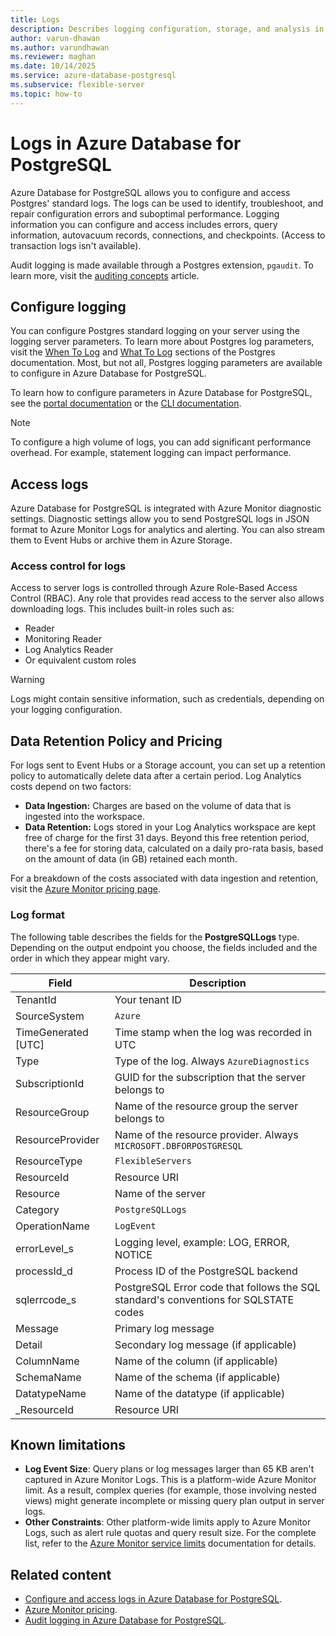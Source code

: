 ```yaml
---
title: Logs
description: Describes logging configuration, storage, and analysis in Azure Database for PostgreSQL.
author: varun-dhawan
ms.author: varundhawan
ms.reviewer: maghan
ms.date: 10/14/2025
ms.service: azure-database-postgresql
ms.subservice: flexible-server
ms.topic: how-to
---
```


# Logs in Azure Database for PostgreSQL

Azure Database for PostgreSQL allows you to configure and access Postgres' standard logs. The logs can be used to identify, troubleshoot, and repair configuration errors and suboptimal performance. Logging information you can configure and access includes errors, query information, autovacuum records, connections, and checkpoints. (Access to transaction logs isn't available).

Audit logging is made available through a Postgres extension, `pgaudit`. To learn more, visit the [auditing concepts](security-audit.md) article.

## Configure logging

You can configure Postgres standard logging on your server using the logging server parameters. To learn more about Postgres log parameters, visit the [When To Log](https://www.postgresql.org/docs/current/runtime-config-logging.html#RUNTIME-CONFIG-LOGGING-WHEN) and [What To Log](https://www.postgresql.org/docs/current/runtime-config-logging.html#RUNTIME-CONFIG-LOGGING-WHAT) sections of the Postgres documentation. Most, but not all, Postgres logging parameters are available to configure in Azure Database for PostgreSQL.

To learn how to configure parameters in Azure Database for PostgreSQL, see the [portal documentation](how-to-configure-server-parameters.md) or the [CLI documentation](how-to-configure-server-parameters.md).

> [!NOTE]
> To configure a high volume of logs, you can add significant performance overhead. For example, statement logging can impact performance.

## Access logs

Azure Database for PostgreSQL is integrated with Azure Monitor diagnostic settings. Diagnostic settings allow you to send PostgreSQL logs in JSON format to Azure Monitor Logs for analytics and alerting. You can also stream them to Event Hubs or archive them in Azure Storage.

### Access control for logs

Access to server logs is controlled through Azure Role-Based Access Control (RBAC). Any role that provides read access to the server also allows downloading logs. This includes built-in roles such as:

- Reader
- Monitoring Reader
- Log Analytics Reader
- Or equivalent custom roles

> [!WARNING]
> Logs might contain sensitive information, such as credentials, depending on your logging configuration.

## Data Retention Policy and Pricing

For logs sent to Event Hubs or a Storage account, you can set up a retention policy to automatically delete data after a certain period. Log Analytics costs depend on two factors:

- **Data Ingestion:** Charges are based on the volume of data that is ingested into the workspace.
- **Data Retention:** Logs stored in your Log Analytics workspace are kept free of charge for the first 31 days. Beyond this free retention period, there's a fee for storing data, calculated on a daily pro-rata basis, based on the amount of data (in GB) retained each month.

For a breakdown of the costs associated with data ingestion and retention, visit the [Azure Monitor pricing page](https://azure.microsoft.com/pricing/details/monitor/).

### Log format

The following table describes the fields for the **PostgreSQLLogs** type. Depending on the output endpoint you choose, the fields included and the order in which they appear might vary. 

|**Field** | **Description** |
|---|---|
| TenantId | Your tenant ID |
| SourceSystem | `Azure` |
| TimeGenerated [UTC] | Time stamp when the log was recorded in UTC |
| Type | Type of the log. Always `AzureDiagnostics` |
| SubscriptionId | GUID for the subscription that the server belongs to |
| ResourceGroup | Name of the resource group the server belongs to |
| ResourceProvider | Name of the resource provider. Always `MICROSOFT.DBFORPOSTGRESQL` |
| ResourceType | `FlexibleServers` |
| ResourceId | Resource URI |
| Resource | Name of the server |
| Category | `PostgreSQLLogs` |
| OperationName | `LogEvent` |
| errorLevel_s | Logging level, example: LOG, ERROR, NOTICE |
| processId_d | Process ID of the PostgreSQL backend |
| sqlerrcode_s | PostgreSQL Error code that follows the SQL standard's conventions for SQLSTATE codes |
| Message | Primary log message | 
| Detail | Secondary log message (if applicable) |
| ColumnName | Name of the column (if applicable) |
| SchemaName | Name of the schema (if applicable) |
| DatatypeName | Name of the datatype (if applicable) |
| _ResourceId | Resource URI |

## Known limitations

- **Log Event Size**: Query plans or log messages larger than 65 KB aren't captured in Azure Monitor Logs. This is a platform-wide Azure Monitor limit. As a result, complex queries (for example, those involving nested views) might generate incomplete or missing query plan output in server logs. 
- **Other Constraints**: Other platform-wide limits apply to Azure Monitor Logs, such as alert rule quotas and query result size. For the complete list, refer to the [Azure Monitor service limits](/azure/azure-monitor/fundamentals/service-limits) documentation for details.


## Related content

- [Configure and access logs in Azure Database for PostgreSQL](how-to-configure-and-access-logs.md).
- [Azure Monitor pricing](https://azure.microsoft.com/pricing/details/monitor/).
- [Audit logging in Azure Database for PostgreSQL](concepts-audit.md).

